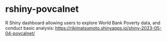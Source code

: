 # rshiny-povcalnet
 R Shiny dashboard allowing users to explore World Bank Poverty data, and conduct basic analysis: https://rikimatsumoto.shinyapps.io/shiny-2023-05-04-povcalnet/
